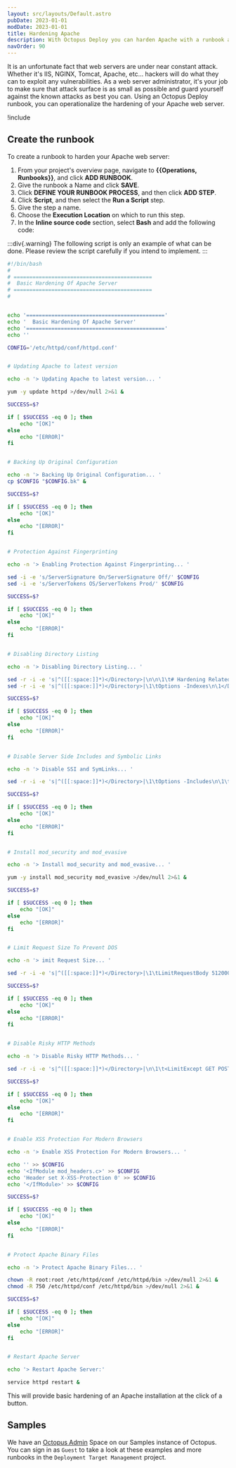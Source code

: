 ```yaml
---
layout: src/layouts/Default.astro
pubDate: 2023-01-01
modDate: 2023-01-01
title: Hardening Apache
description: With Octopus Deploy you can harden Apache with a runbook as part of a routine operations task.
navOrder: 90
---
```


It is an unfortunate fact that web servers are under near constant attack.  Whether it's IIS, NGINX, Tomcat, Apache, etc... hackers will do what they can to exploit any vulnerabilities.  As a web server administrator, it's your job to make sure that attack surface is as small as possible and guard yourself against the known attacks as best you can.  Using an Octopus Deploy runbook, you can operationalize the hardening of your Apache web server.

!include <security-disclaimer>

## Create the runbook

To create a runbook to harden your Apache web server:

1. From your project's overview page, navigate to **{{Operations, Runbooks}}**, and click **ADD RUNBOOK**.
1. Give the runbook a Name and click **SAVE**.
1. Click **DEFINE YOUR RUNBOOK PROCESS**, and then click **ADD STEP**.
1. Click **Script**, and then select the **Run a Script** step.
1. Give the step a name.
1. Choose the **Execution Location** on which to run this step.
1. In the **Inline source code** section, select **Bash** and add the following code:

:::div{.warning}
The following script is only an example of what can be done.  Please review the script carefully if you intend to implement.
:::

```bash
#!/bin/bash
#
# ============================================
#  Basic Hardening Of Apache Server
# ============================================
# 


echo '============================================'
echo '  Basic Hardening Of Apache Server'
echo '============================================'
echo ''

CONFIG='/etc/httpd/conf/httpd.conf'


# Updating Apache to latest version

echo -n '> Updating Apache to latest version... '

yum -y update httpd >/dev/null 2>&1 &

SUCCESS=$?

if [ $SUCCESS -eq 0 ]; then
    echo "[OK]"
else
    echo "[ERROR]"
fi


# Backing Up Original Configuration

echo -n '> Backing Up Original Configuration... '
cp $CONFIG "$CONFIG.bk" &

SUCCESS=$?

if [ $SUCCESS -eq 0 ]; then
    echo "[OK]"
else
    echo "[ERROR]"
fi


# Protection Against Fingerprinting

echo -n '> Enabling Protection Against Fingerprinting... '

sed -i -e 's/ServerSignature On/ServerSignature Off/' $CONFIG
sed -i -e 's/ServerTokens OS/ServerTokens Prod/' $CONFIG

SUCCESS=$?

if [ $SUCCESS -eq 0 ]; then
    echo "[OK]"
else
    echo "[ERROR]"
fi


# Disabling Directory Listing 

echo -n '> Disabling Directory Listing... '

sed -r -i -e 's|^([[:space:]]*)</Directory>|\n\n\1\t# Hardening Related Configurations ===============\n\1</Directory>|g' $CONFIG
sed -r -i -e 's|^([[:space:]]*)</Directory>|\1\tOptions -Indexes\n\1</Directory>|g' $CONFIG

SUCCESS=$?

if [ $SUCCESS -eq 0 ]; then
    echo "[OK]"
else
    echo "[ERROR]"
fi


# Disable Server Side Includes and Symbolic Links

echo -n '> Disable SSI and SymLinks... '

sed -r -i -e 's|^([[:space:]]*)</Directory>|\1\tOptions -Includes\n\1\tOptions -FollowSymLinks\n\1</Directory>|g' $CONFIG

SUCCESS=$?

if [ $SUCCESS -eq 0 ]; then
    echo "[OK]"
else
    echo "[ERROR]"
fi


# Install mod_security and mod_evasive 

echo -n '> Install mod_security and mod_evasive... '

yum -y install mod_security mod_evasive >/dev/null 2>&1 &

SUCCESS=$?

if [ $SUCCESS -eq 0 ]; then
    echo "[OK]"
else
    echo "[ERROR]"
fi


# Limit Request Size To Prevent DOS

echo -n '> imit Request Size... '

sed -r -i -e 's|^([[:space:]]*)</Directory>|\1\tLimitRequestBody 512000\n\1\tOptions -FollowSymLinks\n\1</Directory>|g' $CONFIG 

SUCCESS=$?

if [ $SUCCESS -eq 0 ]; then
    echo "[OK]"
else
    echo "[ERROR]"
fi


# Disable Risky HTTP Methods

echo -n '> Disable Risky HTTP Methods... '

sed -r -i -e 's|^([[:space:]]*)</Directory>|\n\1\t<LimitExcept GET POST HEAD>\n\1\t\tdeny from all\n\1\t</LimitExcept>\n\n</Directory>|g' $CONFIG

SUCCESS=$?

if [ $SUCCESS -eq 0 ]; then
    echo "[OK]"
else
    echo "[ERROR]"
fi


# Enable XSS Protection For Modern Browsers

echo -n '> Enable XSS Protection For Modern Browsers... '

echo '' >> $CONFIG 
echo '<IfModule mod_headers.c>' >> $CONFIG 
echo 'Header set X-XSS-Protection 0' >> $CONFIG 
echo '</IfModule>' >> $CONFIG 

SUCCESS=$?

if [ $SUCCESS -eq 0 ]; then
    echo "[OK]"
else
    echo "[ERROR]"
fi


# Protect Apache Binary Files

echo -n '> Protect Apache Binary Files... '

chown -R root:root /etc/httpd/conf /etc/httpd/bin >/dev/null 2>&1 &
chmod -R 750 /etc/httpd/conf /etc/httpd/bin >/dev/null 2>&1 &

SUCCESS=$?

if [ $SUCCESS -eq 0 ]; then
    echo "[OK]"
else
    echo "[ERROR]"
fi


# Restart Apache Server

echo '> Restart Apache Server:'

service httpd restart &
```

This will provide basic hardening of an Apache installation at the click of a button.

## Samples

We have an [Octopus Admin](https://oc.to/OctopusAdminSamplesSpace) Space on our Samples instance of Octopus. You can sign in as `Guest` to take a look at these examples and more runbooks in the `Deployment Target Management` project.
